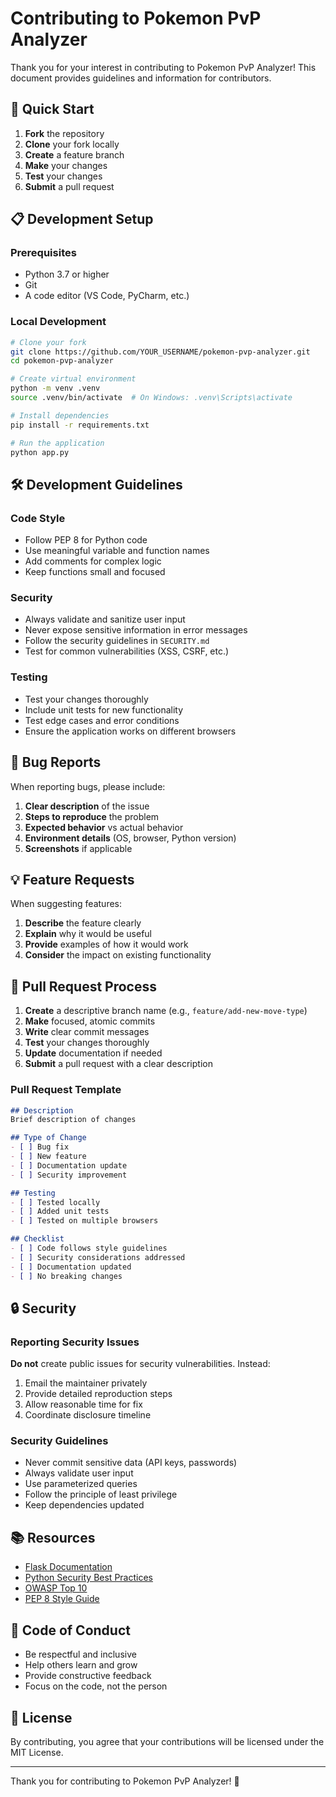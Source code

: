 # Contributing to Pokemon PvP Analyzer

Thank you for your interest in contributing to Pokemon PvP Analyzer! This document provides guidelines and information for contributors.

## 🚀 Quick Start

1. **Fork** the repository
2. **Clone** your fork locally
3. **Create** a feature branch
4. **Make** your changes
5. **Test** your changes
6. **Submit** a pull request

## 📋 Development Setup

### Prerequisites
- Python 3.7 or higher
- Git
- A code editor (VS Code, PyCharm, etc.)

### Local Development
```bash
# Clone your fork
git clone https://github.com/YOUR_USERNAME/pokemon-pvp-analyzer.git
cd pokemon-pvp-analyzer

# Create virtual environment
python -m venv .venv
source .venv/bin/activate  # On Windows: .venv\Scripts\activate

# Install dependencies
pip install -r requirements.txt

# Run the application
python app.py
```

## 🛠️ Development Guidelines

### Code Style
- Follow PEP 8 for Python code
- Use meaningful variable and function names
- Add comments for complex logic
- Keep functions small and focused

### Security
- Always validate and sanitize user input
- Never expose sensitive information in error messages
- Follow the security guidelines in `SECURITY.md`
- Test for common vulnerabilities (XSS, CSRF, etc.)

### Testing
- Test your changes thoroughly
- Include unit tests for new functionality
- Test edge cases and error conditions
- Ensure the application works on different browsers

## 🐛 Bug Reports

When reporting bugs, please include:

1. **Clear description** of the issue
2. **Steps to reproduce** the problem
3. **Expected behavior** vs actual behavior
4. **Environment details** (OS, browser, Python version)
5. **Screenshots** if applicable

## 💡 Feature Requests

When suggesting features:

1. **Describe** the feature clearly
2. **Explain** why it would be useful
3. **Provide** examples of how it would work
4. **Consider** the impact on existing functionality

## 🔧 Pull Request Process

1. **Create** a descriptive branch name (e.g., `feature/add-new-move-type`)
2. **Make** focused, atomic commits
3. **Write** clear commit messages
4. **Test** your changes thoroughly
5. **Update** documentation if needed
6. **Submit** a pull request with a clear description

### Pull Request Template
```markdown
## Description
Brief description of changes

## Type of Change
- [ ] Bug fix
- [ ] New feature
- [ ] Documentation update
- [ ] Security improvement

## Testing
- [ ] Tested locally
- [ ] Added unit tests
- [ ] Tested on multiple browsers

## Checklist
- [ ] Code follows style guidelines
- [ ] Security considerations addressed
- [ ] Documentation updated
- [ ] No breaking changes
```

## 🔒 Security

### Reporting Security Issues
**Do not** create public issues for security vulnerabilities. Instead:

1. Email the maintainer privately
2. Provide detailed reproduction steps
3. Allow reasonable time for fix
4. Coordinate disclosure timeline

### Security Guidelines
- Never commit sensitive data (API keys, passwords)
- Always validate user input
- Use parameterized queries
- Follow the principle of least privilege
- Keep dependencies updated

## 📚 Resources

- [Flask Documentation](https://flask.palletsprojects.com/)
- [Python Security Best Practices](https://python-security.readthedocs.io/)
- [OWASP Top 10](https://owasp.org/www-project-top-ten/)
- [PEP 8 Style Guide](https://www.python.org/dev/peps/pep-0008/)

## 🤝 Code of Conduct

- Be respectful and inclusive
- Help others learn and grow
- Provide constructive feedback
- Focus on the code, not the person

## 📄 License

By contributing, you agree that your contributions will be licensed under the MIT License.

---

Thank you for contributing to Pokemon PvP Analyzer! 🎉 